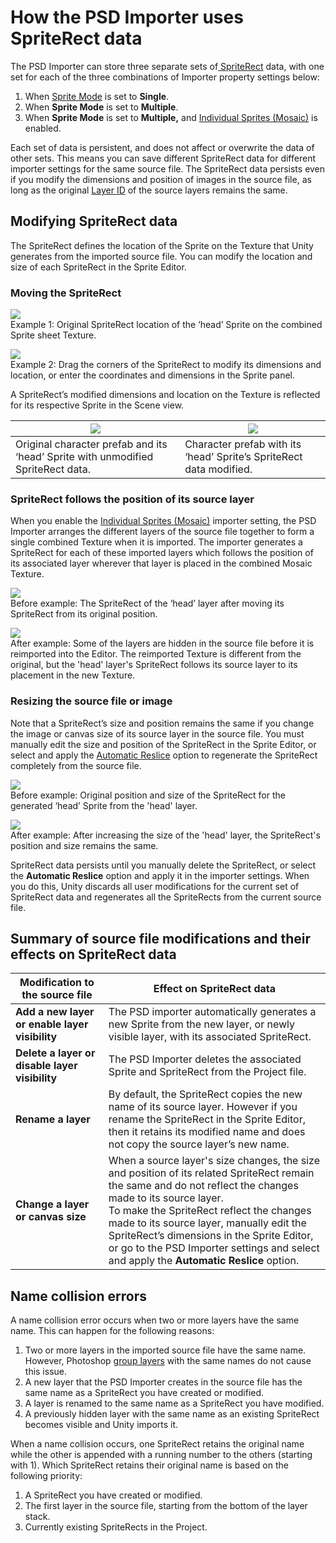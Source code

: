 # How the PSD Importer uses SpriteRect data
The PSD Importer can store three separate sets of[ SpriteRect](https://docs.unity3d.com/Packages/com.unity.2d.sprite@1.0/api/UnityEditor.SpriteRect.html) data, with one set for each of the three combinations of Importer property settings below:
   1. When [Sprite Mode](PSD-importer-properties.html#SpriteMode) is set to **Single**.
   2. When **Sprite Mode** is set to **Multiple**.
   3. When **Sprite Mode** is set to **Multiple,** and [Individual Sprites (Mosaic)](PSD-importer-properties.html#Mosaic) is enabled.

Each set of data is persistent, and does not affect or overwrite the data of other sets. This means you can save different SpriteRect data for different importer settings for the same source file. The SpriteRect data persists even if you modify the dimensions and position of images in the source file, as long as the original [Layer ID](https://github.com/adobe-photoshop/generator-core/wiki/Understanding-Layer-IDs-and-Layer-Indices) of the source layers remains the same.

## Modifying SpriteRect data
The SpriteRect defines the location of the Sprite on the Texture that Unity generates from the imported source file. You can modify the location and size of each SpriteRect in the Sprite Editor.

### Moving the SpriteRect

![](images/21_2-Fei-SpriteRect-head-original.png)<br/>Example 1: Original SpriteRect location of the ‘head’ Sprite on the combined Sprite sheet Texture.

![](images/21_2-Fei-SpriteRect-head-moved.png) <br/>Example 2: Drag the corners of the SpriteRect to modify its dimensions and location, or enter the coordinates and dimensions in the Sprite panel.

A SpriteRect’s modified dimensions and location on the Texture is reflected for its respective Sprite in the Scene view.

| ![](images/SpriteRect_table1.png)                            | ![](images/SpriteRect_table2.png)                            |
| ------------------------------------------------------------ | ------------------------------------------------------------ |
| Original character prefab and its ‘head’ Sprite with unmodified SpriteRect data. | Character prefab with its ‘head’ Sprite’s SpriteRect data modified.|

### SpriteRect follows the position of its source layer
When you enable the [Individual Sprites (Mosaic)](PSD-importer-properties.html#IndiSpriteMosaic) importer setting, the PSD Importer arranges the different layers of the source file together to form a single combined Texture when it is imported. The importer generates a SpriteRect for each of these imported layers which follows the position of its associated layer wherever that layer is placed in the combined Mosaic Texture.

![](images/21_2-Fei-SpriteRect-head-moved.png)<br/>Before example: The SpriteRect of the ‘head’ layer after moving its SpriteRect from its original position.

![](images/21_2-Fei-SpriteRect-head-moved-hidden.png)<br/>After example: Some of the layers are hidden in the source file before it is reimported into the Editor. The reimported Texture is different from the original, but the 'head' layer's SpriteRect follows its source layer to its placement in the new Texture.

### Resizing the source file or image
Note that a SpriteRect’s size and position remains the same if you change the image or canvas size of its source layer in the source file. You must manually edit the size and position of the SpriteRect in the Sprite Editor, or select and apply the [Automatic Reslice](PSD-importer-properties.html#automatic-reslice) option to regenerate the SpriteRect completely from the source file.

![](images/21_2-Fei-SpriteRect-head-original.png)<br/>Before example: Original position and size of the SpriteRect for the generated ‘head’ Sprite from the 'head' layer.

![](images/21_2-Fei-SpriteRect-head-resized.png)<br/>After example: After increasing the size of the 'head' layer, the SpriteRect's position and size remains the same.

SpriteRect data persists until you manually delete the SpriteRect, or select the **Automatic Reslice** option and apply it in the importer settings. When you do this, Unity discards all user modifications for the current set of SpriteRect data and regenerates all the SpriteRects from the current source file.

## Summary of source file modifications and their effects on SpriteRect data
| __Modification to the source file__             | __Effect on SpriteRect data__                                |
| ----------------------------------------------- | ------------------------------------------------------------ |
| __Add a new layer or enable layer visibility__ | The PSD importer automatically generates a new Sprite from the new layer, or newly visible layer, with its associated SpriteRect. |
| __Delete a layer or disable layer visibility__  | The PSD Importer deletes the associated Sprite and SpriteRect from the Project file. |
| __Rename a layer__                            | By default, the SpriteRect copies the new name of its source layer. However if you rename the SpriteRect in the Sprite Editor, then it retains its modified name and does not copy the source layer’s new name. |
| __Change a layer or canvas size__                | When a source layer's size changes, the size and position of its related SpriteRect remain the same and do not reflect the changes made to its source layer. </br>To make the SpriteRect reflect the changes made to its source layer, manually edit the SpriteRect’s dimensions in the Sprite Editor, or go to the PSD Importer settings and select and apply the **Automatic Reslice** option. |


## Name collision errors
A name collision error occurs when two or more layers have the same name. This can happen for the following reasons:

1. Two or more layers in the imported source file have the same name. However, Photoshop [group layers](https://helpx.adobe.com/photoshop/using/selecting-grouping-linking-layers.html#group_and_link_layers) with the same names do not cause this issue.<br/>
2. A new layer that the PSD Importer creates in the source file has the same name as a SpriteRect you have created or modified.<br/>
3. A layer is renamed to the same name as a SpriteRect you have modified.<br/>
4. A previously hidden layer with the same name as an existing SpriteRect becomes visible and Unity imports it.

When a name collision occurs, one SpriteRect retains the original name while the other is appended with a running number to the others (starting with 1). Which SpriteRect retains their original name is based on the following priority:

1. A  SpriteRect you have created or modified.<br/>
2. The first layer in the source file, starting from the bottom of the layer stack.<br/>
3. Currently existing SpriteRects in the Project.<br/>
